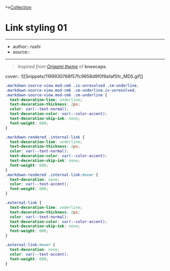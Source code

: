 ↪[Collection](Collection.md)

# Link styling 01

---

- author:: rushi
- source::

---

> _Inspired from [Origami theme](https://github.com/7368697661/Origami)_ of **kneecaps**.

cover:: ![[Snippets/1199930768f57fc9658d9f0f9a1af5fc_MD5.gif]]

```css
.markdown-source-view.mod-cm6 .is-unresolved .cm-underline,
.markdown-source-view.mod-cm6 .cm-underline.is-unresolved,
.markdown-source-view.mod-cm6 .cm-underline {
  text-decoration-line: underline;
  text-decoration-thickness: 2px;
  color: var(--text-normal);
  text-decoration-color: var(--color-accent);
  text-decoration-skip-ink: none;
  font-weight: 600;
}

.markdown-rendered .internal-link {
  text-decoration-line: underline;
  text-decoration-thickness: 2px;
  color: var(--text-normal);
  text-decoration-color: var(--color-accent);
  text-decoration-skip-ink: none;
  font-weight: 600;
}
.markdown-rendered .internal-link:hover {
  text-decoration: none;
  color: var(--text-accent);
  font-weight: 600;
}

.external-link {
  text-decoration-line: underline;
  text-decoration-thickness: 2px;
  color: var(--text-normal);
  text-decoration-color: var(--color-accent);
  text-decoration-skip-ink: none;
  font-weight: 600;
}

.external-link:hover {
  text-decoration: none;
  color: var(--text-accent);
  font-weight: 600;
}
```
